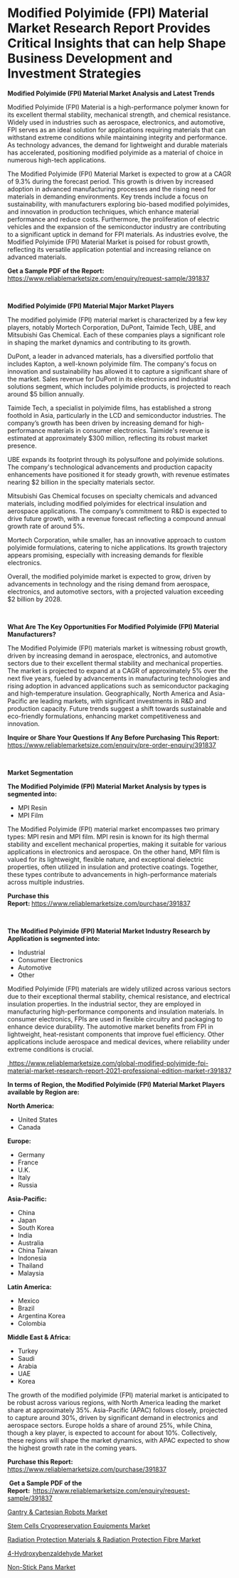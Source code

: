 <p><h1>Modified Polyimide (FPI) Material Market Research Report Provides Critical Insights that can help Shape Business Development and Investment Strategies</h1></p><p><strong>Modified Polyimide (FPI) Material Market Analysis and Latest Trends</strong></p>
<p><p>Modified Polyimide (FPI) Material is a high-performance polymer known for its excellent thermal stability, mechanical strength, and chemical resistance. Widely used in industries such as aerospace, electronics, and automotive, FPI serves as an ideal solution for applications requiring materials that can withstand extreme conditions while maintaining integrity and performance. As technology advances, the demand for lightweight and durable materials has accelerated, positioning modified polyimide as a material of choice in numerous high-tech applications.</p><p>The Modified Polyimide (FPI) Material Market is expected to grow at a CAGR of 9.3% during the forecast period. This growth is driven by increased adoption in advanced manufacturing processes and the rising need for materials in demanding environments. Key trends include a focus on sustainability, with manufacturers exploring bio-based modified polyimides, and innovation in production techniques, which enhance material performance and reduce costs. Furthermore, the proliferation of electric vehicles and the expansion of the semiconductor industry are contributing to a significant uptick in demand for FPI materials. As industries evolve, the Modified Polyimide (FPI) Material Market is poised for robust growth, reflecting its versatile application potential and increasing reliance on advanced materials.</p></p>
<p><strong>Get a Sample PDF of the Report:&nbsp;</strong> <a href="https://www.reliablemarketsize.com/enquiry/request-sample/391837?utm_campaign=1778&utm_medium=2&utm_source=Github&utm_content=ia&utm_term=26102024&utm_id=modified-polyimide-fpi-material">https://www.reliablemarketsize.com/enquiry/request-sample/391837</a></p>
<p>&nbsp;</p>
<p><strong>Modified Polyimide (FPI) Material Major Market Players</strong></p>
<p><p>The modified polyimide (FPI) material market is characterized by a few key players, notably Mortech Corporation, DuPont, Taimide Tech, UBE, and Mitsubishi Gas Chemical. Each of these companies plays a significant role in shaping the market dynamics and contributing to its growth.</p><p>DuPont, a leader in advanced materials, has a diversified portfolio that includes Kapton, a well-known polyimide film. The company's focus on innovation and sustainability has allowed it to capture a significant share of the market. Sales revenue for DuPont in its electronics and industrial solutions segment, which includes polyimide products, is projected to reach around $5 billion annually.</p><p>Taimide Tech, a specialist in polyimide films, has established a strong foothold in Asia, particularly in the LCD and semiconductor industries. The company’s growth has been driven by increasing demand for high-performance materials in consumer electronics. Taimide's revenue is estimated at approximately $300 million, reflecting its robust market presence.</p><p>UBE expands its footprint through its polysulfone and polyimide solutions. The company's technological advancements and production capacity enhancements have positioned it for steady growth, with revenue estimates nearing $2 billion in the specialty materials sector.</p><p>Mitsubishi Gas Chemical focuses on specialty chemicals and advanced materials, including modified polyimides for electrical insulation and aerospace applications. The company’s commitment to R&D is expected to drive future growth, with a revenue forecast reflecting a compound annual growth rate of around 5%.</p><p>Mortech Corporation, while smaller, has an innovative approach to custom polyimide formulations, catering to niche applications. Its growth trajectory appears promising, especially with increasing demands for flexible electronics.</p><p>Overall, the modified polyimide market is expected to grow, driven by advancements in technology and the rising demand from aerospace, electronics, and automotive sectors, with a projected valuation exceeding $2 billion by 2028.</p></p>
<p>&nbsp;</p>
<p><strong>What Are The Key Opportunities For Modified Polyimide (FPI) Material Manufacturers?</strong></p>
<p><p>The Modified Polyimide (FPI) materials market is witnessing robust growth, driven by increasing demand in aerospace, electronics, and automotive sectors due to their excellent thermal stability and mechanical properties. The market is projected to expand at a CAGR of approximately 5% over the next five years, fueled by advancements in manufacturing technologies and rising adoption in advanced applications such as semiconductor packaging and high-temperature insulation. Geographically, North America and Asia-Pacific are leading markets, with significant investments in R&D and production capacity. Future trends suggest a shift towards sustainable and eco-friendly formulations, enhancing market competitiveness and innovation.</p></p>
<p><strong>Inquire or Share Your Questions If Any Before Purchasing This Report:</strong> <a href="https://www.reliablemarketsize.com/enquiry/pre-order-enquiry/391837?utm_campaign=1778&utm_medium=2&utm_source=Github&utm_content=ia&utm_term=26102024&utm_id=modified-polyimide-fpi-material">https://www.reliablemarketsize.com/enquiry/pre-order-enquiry/391837</a></p>
<p>&nbsp;</p>
<p><strong>Market Segmentation</strong></p>
<p><strong>The Modified Polyimide (FPI) Material Market Analysis by types is segmented into:</strong></p>
<p><ul><li>MPI Resin</li><li>MPI Film</li></ul></p>
<p><p>The Modified Polyimide (FPI) material market encompasses two primary types: MPI resin and MPI film. MPI resin is known for its high thermal stability and excellent mechanical properties, making it suitable for various applications in electronics and aerospace. On the other hand, MPI film is valued for its lightweight, flexible nature, and exceptional dielectric properties, often utilized in insulation and protective coatings. Together, these types contribute to advancements in high-performance materials across multiple industries.</p></p>
<p><strong>Purchase this Report:&nbsp;</strong><a href="https://www.reliablemarketsize.com/purchase/391837?utm_campaign=1778&utm_medium=2&utm_source=Github&utm_content=ia&utm_term=26102024&utm_id=modified-polyimide-fpi-material">https://www.reliablemarketsize.com/purchase/391837</a></p>
<p>&nbsp;</p>
<p><strong>The Modified Polyimide (FPI) Material Market Industry Research by Application is segmented into:</strong></p>
<p><ul><li>Industrial</li><li>Consumer Electronics</li><li>Automotive</li><li>Other</li></ul></p>
<p><p>Modified Polyimide (FPI) materials are widely utilized across various sectors due to their exceptional thermal stability, chemical resistance, and electrical insulation properties. In the industrial sector, they are employed in manufacturing high-performance components and insulation materials. In consumer electronics, FPIs are used in flexible circuitry and packaging to enhance device durability. The automotive market benefits from FPI in lightweight, heat-resistant components that improve fuel efficiency. Other applications include aerospace and medical devices, where reliability under extreme conditions is crucial.</p></p>
<p><a href="https://www.reliablemarketsize.com/global-modified-polyimide-fpi-material-market-research-report-2021-professional-edition-market-r391837?utm_campaign=1778&utm_medium=2&utm_source=Github&utm_content=ia&utm_term=26102024&utm_id=modified-polyimide-fpi-material">&nbsp;https://www.reliablemarketsize.com/global-modified-polyimide-fpi-material-market-research-report-2021-professional-edition-market-r391837</a></p>
<p><strong>In terms of Region, the Modified Polyimide (FPI) Material Market Players available by Region are:</strong></p>
<p>
    <p> <strong> North America: </strong>
        <ul>
            <li>United States</li>
            <li>Canada</li>
        </ul>
        </p> 
    <p> <strong> Europe: </strong>
        <ul>
            <li>Germany</li>
            <li>France</li>
            <li>U.K.</li>
            <li>Italy</li>
            <li>Russia</li>
        </ul>
        </p> 
    <p> <strong> Asia-Pacific: </strong>
        <ul>
            <li>China</li>
            <li>Japan</li>
            <li>South Korea</li>
            <li>India</li>
            <li>Australia</li>
            <li>China Taiwan</li>
            <li>Indonesia</li>
            <li>Thailand</li>
            <li>Malaysia</li>
        </ul>
        </p> 
    <p> <strong> Latin America: </strong>
        <ul>
            <li>Mexico</li>
            <li>Brazil</li>
            <li>Argentina Korea</li>
            <li>Colombia</li>
        </ul>
        </p> 
    <p> <strong> Middle East & Africa: </strong>
        <ul>
            <li>Turkey</li>
            <li>Saudi</li>
            <li>Arabia</li>
            <li>UAE</li>
            <li>Korea</li>
        </ul>
    </p>
    </p>
<p><p>The growth of the modified polyimide (FPI) material market is anticipated to be robust across various regions, with North America leading the market share at approximately 35%. Asia-Pacific (APAC) follows closely, projected to capture around 30%, driven by significant demand in electronics and aerospace sectors. Europe holds a share of around 25%, while China, though a key player, is expected to account for about 10%. Collectively, these regions will shape the market dynamics, with APAC expected to show the highest growth rate in the coming years.</p></p>
<p><strong>Purchase this Report: </strong><a href="https://www.reliablemarketsize.com/purchase/391837?utm_campaign=1778&utm_medium=2&utm_source=Github&utm_content=ia&utm_term=26102024&utm_id=modified-polyimide-fpi-material">https://www.reliablemarketsize.com/purchase/391837</a></p>
<p>&nbsp;<strong>Get a Sample PDF of the Report:&nbsp;&nbsp;</strong><a href="https://www.reliablemarketsize.com/enquiry/request-sample/391837?utm_campaign=1778&utm_medium=2&utm_source=Github&utm_content=ia&utm_term=26102024&utm_id=modified-polyimide-fpi-material">https://www.reliablemarketsize.com/enquiry/request-sample/391837</a></p>
<p><strong></strong></p>
<p><p><a href="https://www.linkedin.com/pulse/navigating-global-gantry-cartesian-robots-market-from-trends-ss8mc?utm_campaign=1778&utm_medium=2&utm_source=Github&utm_content=ia&utm_term=26102024&utm_id=modified-polyimide-fpi-material">Gantry & Cartesian Robots Market</a></p><p><a href="https://www.linkedin.com/pulse/emerging-trends-stem-cells-cryopreservation-equipments-9xiqc?utm_campaign=1778&utm_medium=2&utm_source=Github&utm_content=ia&utm_term=26102024&utm_id=modified-polyimide-fpi-material">Stem Cells Cryopreservation Equipments Market</a></p><p><a href="https://www.linkedin.com/pulse/global-radiation-protection-materials-fibre-market-pulse-trends-u4t8f?utm_campaign=1778&utm_medium=2&utm_source=Github&utm_content=ia&utm_term=26102024&utm_id=modified-polyimide-fpi-material">Radiation Protection Materials & Radiation Protection Fibre Market</a></p><p><a href="https://www.linkedin.com/pulse/4-hydroxybenzaldehyde-market-global-insights-sales-5ctef?utm_campaign=1778&utm_medium=2&utm_source=Github&utm_content=ia&utm_term=26102024&utm_id=modified-polyimide-fpi-material">4-Hydroxybenzaldehyde Market</a></p><p><a href="https://www.linkedin.com/pulse/exploring-non-stick-pans-market-dynamics-revenue-analysis-growth-b1uzf?utm_campaign=1778&utm_medium=2&utm_source=Github&utm_content=ia&utm_term=26102024&utm_id=modified-polyimide-fpi-material">Non-Stick Pans Market</a></p></p>